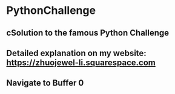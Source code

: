 # PythonChallenge
## cSolution to the famous Python Challenge
## Detailed explanation on my website: https://zhuojewel-li.squarespace.com 
## Navigate to Buffer 0
